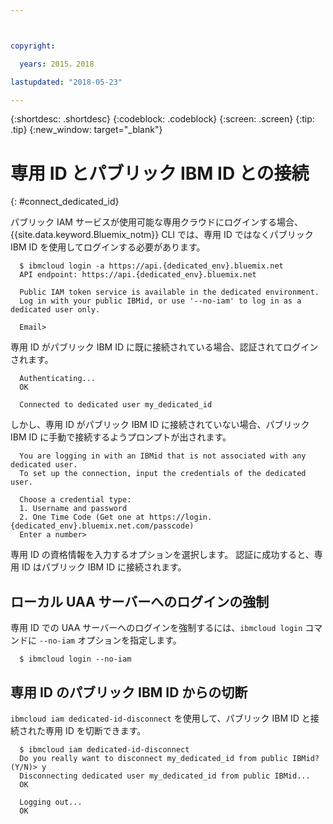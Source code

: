```yaml
---



copyright:

  years: 2015，2018

lastupdated: "2018-05-23"

---
```


{:shortdesc: .shortdesc}
{:codeblock: .codeblock}
{:screen: .screen}
{:tip: .tip}
{:new_window: target="_blank"}

# 専用 ID とパブリック IBM ID との接続
{: #connect_dedicated_id}

パブリック IAM サービスが使用可能な専用クラウドにログインする場合、{{site.data.keyword.Bluemix_notm}} CLI では、専用 ID ではなくパブリック IBM ID を使用してログインする必要があります。


```
  $ ibmcloud login -a https://api.{dedicated_env}.bluemix.net
  API endpoint: https://api.{dedicated_env}.bluemix.net

  Public IAM token service is available in the dedicated environment.
  Log in with your public IBMid, or use '--no-iam' to log in as a dedicated user only.

  Email>
```

専用 ID がパブリック IBM ID に既に接続されている場合、認証されてログインされます。

```
  Authenticating...
  OK

  Connected to dedicated user my_dedicated_id
```

しかし、専用 ID がパブリック IBM ID に接続されていない場合、パブリック IBM ID に手動で接続するようプロンプトが出されます。

```
  You are logging in with an IBMid that is not associated with any dedicated user.
  To set up the connection, input the credentials of the dedicated user.

  Choose a credential type:
  1. Username and password
  2. One Time Code (Get one at https://login.{dedicated_env}.bluemix.net.com/passcode)
  Enter a number>
```

専用 ID の資格情報を入力するオプションを選択します。 認証に成功すると、専用 ID はパブリック IBM ID に接続されます。

## ローカル UAA サーバーへのログインの強制

専用 ID での UAA サーバーへのログインを強制するには、`ibmcloud login` コマンドに `--no-iam` オプションを指定します。

```
  $ ibmcloud login --no-iam
```

## 専用 ID のパブリック IBM ID からの切断

`ibmcloud iam dedicated-id-disconnect` を使用して、パブリック IBM ID と接続された専用 ID を切断できます。

```
  $ ibmcloud iam dedicated-id-disconnect
  Do you really want to disconnect my_dedicated_id from public IBMid? (Y/N)> y
  Disconnecting dedicated user my_dedicated_id from public IBMid...
  OK

  Logging out...
  OK
```
